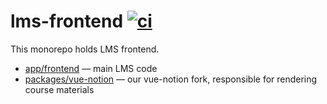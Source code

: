# lms-frontend [![ci](https://github.com/tough-dev-school/lms-frontend-v2/actions/workflows/ci.yml/badge.svg)](https://github.com/tough-dev-school/lms-frontend-v2/actions/workflows/ci.yml)

This monorepo holds LMS frontend.

- [app/frontend](https://github.com/tough-dev-school/lms-frontend-v2/tree/main/apps/frontend) — main LMS code
- [packages/vue-notion](https://github.com/tough-dev-school/lms-frontend-v2/tree/main/packages/vue-notion) — our vue-notion fork, responsible for rendering course materials
